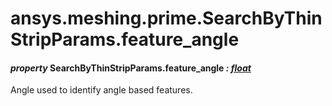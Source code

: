 # ansys.meshing.prime.SearchByThinStripParams.feature_angle



#### *property* SearchByThinStripParams.feature_angle *: [float](https://docs.python.org/3.11/library/functions.html#float)*

Angle used to identify angle based features.

<!-- !! processed by numpydoc !! -->
